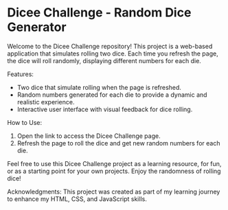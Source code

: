 # Dicee Challenge - Random Dice Generator

Welcome to the Dicee Challenge repository! This project is a web-based application that simulates rolling two dice. Each time you refresh the page, the dice will roll randomly, displaying different numbers for each die.

Features:
- Two dice that simulate rolling when the page is refreshed.
- Random numbers generated for each die to provide a dynamic and realistic experience.
- Interactive user interface with visual feedback for dice rolling.

How to Use:
1. Open the link to access the Dicee Challenge page.
2. Refresh the page to roll the dice and get new random numbers for each die.

Feel free to use this Dicee Challenge project as a learning resource, for fun, or as a starting point for your own projects. Enjoy the randomness of rolling dice!

Acknowledgments:
This project was created as part of my learning journey to enhance my HTML, CSS, and JavaScript skills.

